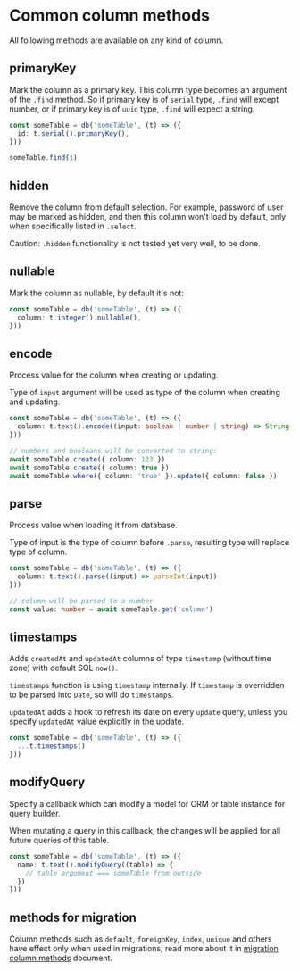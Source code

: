 # Common column methods

All following methods are available on any kind of column.

## primaryKey

Mark the column as a primary key. This column type becomes an argument of the `.find` method. So if primary key is of `serial` type, `.find` will except number, or if primary key is of `uuid` type, `.find` will expect a string.

```ts
const someTable = db('someTable', (t) => ({
  id: t.serial().primaryKey(),
}))

someTable.find(1)
```

## hidden

Remove the column from default selection. For example, password of user may be marked as hidden, and then this column won't load by default, only when specifically listed in `.select`.

Caution: `.hidden` functionality is not tested yet very well, to be done.

## nullable

Mark the column as nullable, by default it's not:

```ts
const someTable = db('someTable', (t) => ({
  column: t.integer().nullable(),
}))
```

## encode

Process value for the column when creating or updating.

Type of `input` argument will be used as type of the column when creating and updating.

```ts
const someTable = db('someTable', (t) => ({
  column: t.text().encode((input: boolean | number | string) => String(input))
}))

// numbers and booleans will be converted to string:
await someTable.create({ column: 123 })
await someTable.create({ column: true })
await someTable.where({ column: 'true' }).update({ column: false })
```

## parse

Process value when loading it from database.

Type of input is the type of column before `.parse`, resulting type will replace type of column.

```ts
const someTable = db('someTable', (t) => ({
  column: t.text().parse((input) => parseInt(input))
}))

// column will be parsed to a number
const value: number = await someTable.get('column')
```

## timestamps

Adds `createdAt` and `updatedAt` columns of type `timestamp` (without time zone) with default SQL `now()`.

`timestamps` function is using `timestamp` internally. If `timestamp` is overridden to be parsed into `Date`, so will do `timestamps`.

`updatedAt` adds a hook to refresh its date on every `update` query, unless you specify `updatedAt` value explicitly in the update.

```ts
const someTable = db('someTable', (t) => ({
  ...t.timestamps()
}))
```

## modifyQuery

Specify a callback which can modify a model for ORM or table instance for query builder.

When mutating a query in this callback, the changes will be applied for all future queries of this table.

```ts
const someTable = db('someTable', (t) => ({
  name: t.text().modifyQuery((table) => {
    // table argument === someTable from outside
  })
}))
```

## methods for migration

Column methods such as `default`, `foreignKey`, `index`, `unique` and others have effect only when used in migrations, read more about it in [migration column methods](/guide/migration-column-methods) document.

